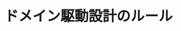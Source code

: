 
# ドメイン駆動設計のルール

[](domain-model-first01jpcvxfxf9jafj03jk1zks31v.md)
[](domain-building-blocks-01jpcvxfxe99ev6x7f60xvbk8w.md)
[](testing-01jpcvxfxe99ev6x7f60xvbk8v.md)
[](clean-architecture-01jpcvxfxd87red8vvv00mjyy3.md)